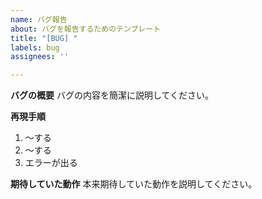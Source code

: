 ```yaml
---
name: バグ報告
about: バグを報告するためのテンプレート
title: "[BUG] "
labels: bug
assignees: ''

---
```


**バグの概要**
バグの内容を簡潔に説明してください。

**再現手順**
1. 〜する
2. 〜する
3. エラーが出る

**期待していた動作**
本来期待していた動作を説明してください。
